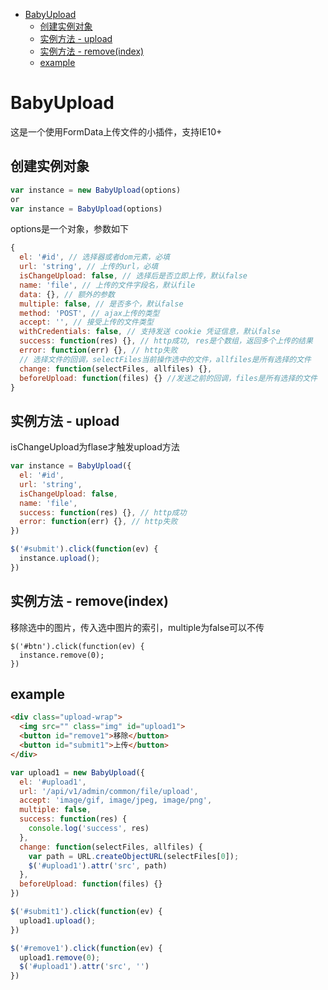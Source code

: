 <!-- START doctoc generated TOC please keep comment here to allow auto update -->
<!-- DON'T EDIT THIS SECTION, INSTEAD RE-RUN doctoc TO UPDATE -->

- [BabyUpload](#babyupload)
  - [创建实例对象](#%E5%88%9B%E5%BB%BA%E5%AE%9E%E4%BE%8B%E5%AF%B9%E8%B1%A1)
  - [实例方法 - upload](#%E5%AE%9E%E4%BE%8B%E6%96%B9%E6%B3%95---upload)
  - [实例方法 - remove(index)](#%E5%AE%9E%E4%BE%8B%E6%96%B9%E6%B3%95---removeindex)
  - [example](#example)

<!-- END doctoc generated TOC please keep comment here to allow auto update -->

# BabyUpload

这是一个使用FormData上传文件的小插件，支持IE10+

## 创建实例对象
```js
var instance = new BabyUpload(options)
or
var instance = BabyUpload(options)
```
options是一个对象，参数如下

```js
{
  el: '#id', // 选择器或者dom元素，必填
  url: 'string', // 上传的url，必填
  isChangeUpload: false, // 选择后是否立即上传，默认false
  name: 'file', // 上传的文件字段名，默认file
  data: {}, // 额外的参数
  multiple: false, // 是否多个，默认false
  method: 'POST', // ajax上传的类型
  accept: '', // 接受上传的文件类型
  withCredentials: false, // 支持发送 cookie 凭证信息，默认false
  success: function(res) {}, // http成功, res是个数组，返回多个上传的结果
  error: function(err) {}, // http失败
  // 选择文件的回调，selectFiles当前操作选中的文件，allfiles是所有选择的文件
  change: function(selectFiles, allfiles) {}, 
  beforeUpload: function(files) {} //发送之前的回调，files是所有选择的文件
}
```
## 实例方法 - upload

isChangeUpload为flase才触发upload方法

```js
var instance = BabyUpload({
  el: '#id',
  url: 'string',
  isChangeUpload: false,
  name: 'file',
  success: function(res) {}, // http成功
  error: function(err) {}, // http失败
})

$('#submit').click(function(ev) {
  instance.upload();
})
```

## 实例方法 - remove(index)

移除选中的图片，传入选中图片的索引，multiple为false可以不传
```
$('#btn').click(function(ev) {
  instance.remove(0);
})
```

## example

```html
<div class="upload-wrap">
  <img src="" class="img" id="upload1">
  <button id="remove1">移除</button>
  <button id="submit1">上传</button>
</div>
```
```js
var upload1 = new BabyUpload({
  el: '#upload1',
  url: '/api/v1/admin/common/file/upload',
  accept: 'image/gif, image/jpeg, image/png',
  multiple: false,
  success: function(res) {
    console.log('success', res)
  },
  change: function(selectFiles, allfiles) {
    var path = URL.createObjectURL(selectFiles[0]);
    $('#upload1').attr('src', path)
  },
  beforeUpload: function(files) {}
})

$('#submit1').click(function(ev) {
  upload1.upload();
})

$('#remove1').click(function(ev) {
  upload1.remove(0);
  $('#upload1').attr('src', '')
})
```



 
